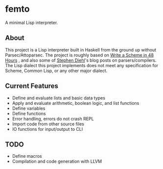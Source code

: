 # femto
A minimal Lisp interpreter.

## About
This project is a Lisp interpreter built in Haskell from the ground up
without Parsec/Attoparsec. The project is roughly based on
[Write a Scheme in 48 Hours](https://en.wikibooks.org/wiki/Write_Yourself_a_Scheme_in_48_Hours)
, and also some of [Stephen
Diehl](http://dev.stephendiehl.com/fun/index.html)'s blog posts on
parsers/compilers. The Lisp dialect this project implements does not meet any
specification for Scheme, Common Lisp, or any other major dialect.

## Current Features
- Define and evaluate lists and basic data types
- Apply and evaluate arithmetic, boolean logic, and list functions
- Define variables
- Define functions
- Error handling, errors do not crash REPL
- Import code from other source files
- IO functions for input/output to CLI

## TODO
- Define macros
- Compilation and code generation with LLVM
